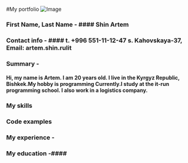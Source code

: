 #My portfolio
![Image](https://lh4.googleusercontent.com/proxy/AbllqP3WkXVOkVEIKiyGMKVCC3klAmnaP6FhfRqc9XxEt571ym7-0xNRmnjSBpqWpaaYrogNSE9vSlh1YYfE7aVo6NJGu1pHXiPCAKKC6ImJhQgM5yGI_QbWcA)<br>
### First Name, Last Name - #### Shin Artem<br> 

### Contact info - #### t. +996 551-11-12-47 s. Kahovskaya-37, Email: artem.shin.rulit<br>
### Summary -
#### Hi, my name is Artem. I am 20 years old. I live in the Kyrgyz Republic, Bishkek.My hobby is programming Currently.I study at the it-run programming school. I also work in a logistics company.<br>
### My skills ####
### Code examples ####
### My experience -
### My education -####
